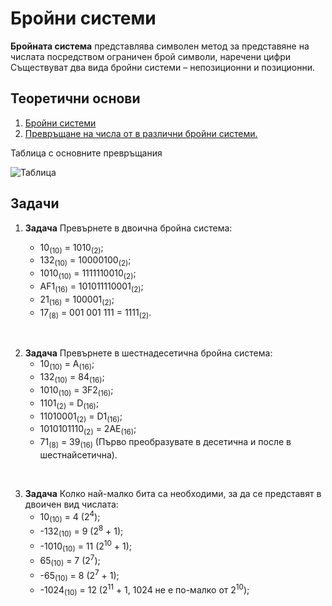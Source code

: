 # Бройни системи

**Бройната система** представлява символен метод за представяне на числата посредством ограничен брой символи, наречени цифри Съществуват два вида бройни системи – непозиционни и позиционни.

## Теоретични основи

 1. [Бройни системи](https://ucha.se/watch/9995/broyni-sistemi)
 2. [Превръщане на числа от в различни бройни системи.](https://ucha.se/watch/9923/prevrashtane-na-chisla-v-razlichni-broyni-sistemi)
 
Таблица с основните превръщания

![Таблица](https://bekimdauti.files.wordpress.com/2019/10/hexadecimal-system.jpg)
## Задачи

 1. **Задача** Превърнете в двоична бройна система:

     - 10<sub>(10)</sub> = 1010<sub>(2)</sub>;
     - 132<sub>(10)</sub> = 10000100<sub>(2)</sub>;
     - 1010<sub>(10)</sub> = 1111110010<sub>(2)</sub>;
     - AF1<sub>(16)</sub> = 101011110001<sub>(2)</sub>;
     - 21<sub>(16)</sub> = 100001<sub>(2)</sub>;
     - 17<sub>(8)</sub> = 001 001 111 = 1111<sub>(2)</sub>.

<br>

2. **Задача** Превърнете в шестнадесетична бройна система:
     - 10<sub>(10)</sub> = A<sub>(16)</sub>;
     - 132<sub>(10)</sub> = 84<sub>(16)</sub>;
     - 1010<sub>(10)</sub> = 3F2<sub>(16)</sub>;
     - 1101<sub>(2)</sub> = D<sub>(16)</sub>;
     - 11010001<sub>(2)</sub> = D1<sub>(16)</sub>;
     - 1010101110<sub>(2)</sub> = 2AE<sub>(16)</sub>;
     - 71<sub>(8)</sub> = 39<sub>(16)</sub> (Първо преобразувате в десетична и после в шестнайсетична).

<br>

3. **Задача** Колко най-малко бита са необходими, за да се представят в двоичен вид числата:
     - 10<sub>(10)</sub> = 4 (2<sup>4</sup>);
     - -132<sub>(10)</sub> = 9 (2<sup>8</sup> + 1);
     - -1010<sub>(10)</sub> = 11 (2<sup>10</sup> + 1);
     -  65<sub>(10)</sub> = 7 (2<sup>7</sup>);
     - -65<sub>(10)</sub> = 8 (2<sup>7</sup> + 1);
     - -1024<sub>(10)</sub> = 12 (2<sup>11</sup> + 1, 1024 не е по-малко от 2<sup>10</sup>);
